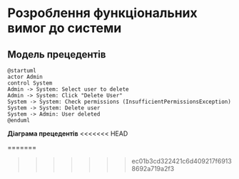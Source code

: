 # Розроблення функціональних вимог до системи

## Модель прецедентів

```plantuml
@startuml
actor Admin
control System
Admin -> System: Select user to delete
Admin -> System: Click "Delete User"
System -> System: Check permissions (InsufficientPermissionsException)
System -> System: Delete user
System -> Admin: User deleted
@enduml
```


**Діаграма прецедентів**
<<<<<<< HEAD


=======
>>>>>>> ec01b3cd322421c6d409217f69138692a719a2f3

